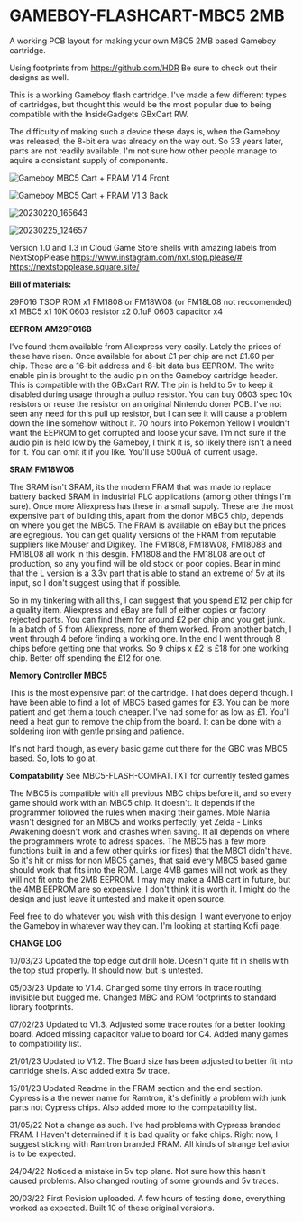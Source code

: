 # GAMEBOY-FLASHCART-MBC5 2MB
A working PCB layout for making your own MBC5 2MB based Gameboy cartridge.

Using footprints from https://github.com/HDR Be sure to check out their designs as well.

This is a working Gameboy flash cartridge. I've made a few different types of cartridges, but thought this would be the most popular due to being compatible with the InsideGadgets GBxCart RW.

The difficulty of making such a device these days is, when the Gameboy was released, the 8-bit era was already on the way out. So 33 years later, parts are not readily available. I'm not sure how other people manage to aquire a consistant supply of components.

![Gameboy MBC5 Cart + FRAM V1 4 Front](https://user-images.githubusercontent.com/65309612/222985872-a6a6a875-8e90-4cac-a58d-20c75f550a93.jpg)

![Gameboy MBC5 Cart + FRAM V1 3 Back](https://user-images.githubusercontent.com/65309612/217316410-2b375823-c92a-4bc8-96bc-5fdd09963ec8.jpg)

![20230220_165643](https://user-images.githubusercontent.com/65309612/222986217-0f97228c-7c23-4498-a106-4085a7a98712.jpg)

![20230225_124657](https://user-images.githubusercontent.com/65309612/222986245-af637c55-5d70-44d1-82fe-ba0df399cd89.jpg)

Version 1.0 and 1.3 in Cloud Game Store shells with amazing labels from NextStopPlease https://www.instagram.com/nxt.stop.please/# https://nextstopplease.square.site/

**Bill of materials:**

29F016 TSOP ROM x1
FM1808 or FM18W08 (or FM18L08 not reccomended) x1
MBC5 x1
10K 0603 resistor x2
0.1uF 0603 capacitor x4

**EEPROM AM29F016B**

I've found them available from Aliexpress very easily. Lately the prices of these have risen. Once available for about £1 per chip are not £1.60 per chip. These are a 16-bit address and 8-bit data bus EEPROM. The write enable pin is brought to the audio pin on the Gameboy cartridge header. This is compatible with the GBxCart RW. The pin is held to 5v to keep it disabled during usage through a pullup resistor. You can buy 0603 spec 10k resistors or reuse the resistor on an original Nintendo doner PCB. I've not seen any need for this pull up resistor, but I can see it will cause a problem down the line somehow without it. 70 hours into Pokemon Yellow I wouldn't want the EEPROM to get corrupted and loose your save. I'm not sure if the audio pin is held low by the Gameboy, I think it is, so likely there isn't a need for it. You can omit it if you like. You'll use 500uA of current usage.

**SRAM FM18W08**

The SRAM isn't SRAM, its the modern FRAM that was made to replace battery backed SRAM in industrial PLC applications (among other things I'm sure). Once more Aliexpress has these in a small supply. These are the most expensive part of building this, apart from the donor MBC5 chip, depends on where you get the MBC5. The FRAM is available on eBay but the prices are egregious. You can get quality versions of the FRAM from reputable suppliers like Mouser and Digikey. The FM1808, FM18W08, FM1808B and FM18L08 all work in this desgin. FM1808 and the FM18L08 are out of production, so any you find will be old stock or poor copies. Bear in mind that the L version is a 3.3v part that is able to stand an extreme of 5v at its input, so I don't suggest using that if possible.

So in my tinkering with all this, I can suggest that you spend £12 per chip for a quality item. Aliexpress and eBay are full of either copies or factory rejected parts. You can find them for around £2 per chip and you get junk. In a batch of 5 from Aliexpress, none of them worked. From another batch, I went through 4 before finding a working one. In the end I went through 8 chips before getting one that works. So 9 chips x £2 is £18 for one working chip. Better off spending the £12 for one.

**Memory Controller MBC5**

This is the most expensive part of the cartridge. That does depend though. I have been able to find a lot of MBC5 based games for £3. You can be more patient and get them a touch cheaper. I've had some for as low as £1. You'll need a heat gun to remove the chip from the board. It can be done with a soldering iron with gentle prising and patience.

It's not hard though, as every basic game out there for the GBC was MBC5 based. So, lots to go at. 

**Compatability** See MBC5-FLASH-COMPAT.TXT for currently tested games

The MBC5 is compatible with all previous MBC chips before it, and so every game should work with an MBC5 chip. It doesn't. It depends if the programmer followed the rules when making their games. Mole Mania wasn't designed for an MBC5 and works perfectly, yet Zelda - Links Awakening doesn't work and crashes when saving. It all depends on where the programmers wrote to adress spaces. The MBC5 has a few more functions built in and a few other quirks (or fixes) that the MBC1 didn't have. So it's hit or miss for non MBC5 games, that said every MBC5 based game should work that fits into the ROM. Large 4MB games will not work as they will not fit onto the 2MB EEPROM. I may may make a 4MB cart in future, but the 4MB EEPROM are so expensive, I don't think it is worth it. I might do the design and just leave it untested and make it open source.


Feel free to do whatever you wish with this design. I want everyone to enjoy the Gameboy in whatever way they can. I'm looking at starting Kofi page.

**CHANGE LOG**

10/03/23
Updated the top edge cut drill hole. Doesn't quite fit in shells with the top stud properly. It should now, but is untested.

05/03/23
Update to V1.4. Changed some tiny errors in trace routing, invisible but bugged me. Changed MBC and ROM footprints to standard library footprints.

07/02/23
Updated to V1.3. Adjusted some trace routes for a better looking board. Added missing capacitor value to board for C4. Added many games to compatibility list.

21/01/23
Updated to V1.2. The Board size has been adjusted to better fit into cartridge shells. Also added extra 5v trace.

15/01/23
Updated Readme in the FRAM section and the end section. Cypress is a the newer name for Ramtron, it's definitly a problem with junk parts not Cypress chips. Also added more to the compatability list.

31/05/22 Not a change as such. I've had problems with Cypress branded FRAM. I Haven't determined if it is bad quality or fake chips. Right now, I suggest sticking with Ramtron branded FRAM. All kinds of strange behavior is to be expected.

24/04/22
Noticed a mistake in 5v top plane. Not sure how this hasn't caused problems. Also changed routing of some grounds and 5v traces.

20/03/22
First Revision uploaded. A few hours of testing done, everything worked as expected. Built 10 of these original versions.

